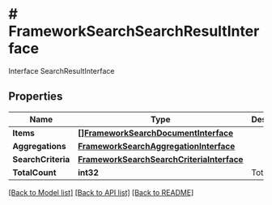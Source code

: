 # # FrameworkSearchSearchResultInterface
Interface SearchResultInterface

## Properties 


Name | Type | Description | Notes
------------ | ------------- | ------------- | -------------
**Items**| [**[]FrameworkSearchDocumentInterface**](FrameworkSearchDocumentInterface.md) |   |
**Aggregations**| [**FrameworkSearchAggregationInterface**](FrameworkSearchAggregationInterface.md) |   |
**SearchCriteria**| [**FrameworkSearchSearchCriteriaInterface**](FrameworkSearchSearchCriteriaInterface.md) |   |
**TotalCount**| **int32** | Total count.  |


[[Back to Model list]](../../README.md#models) [[Back to API list]](../../README.md#endpoints) [[Back to README]](../../README.md)

